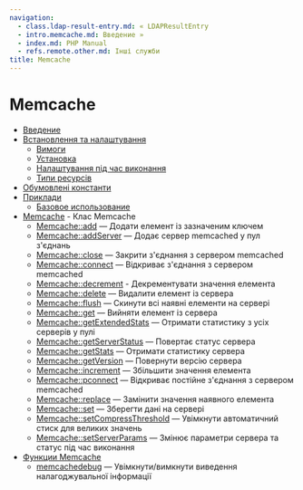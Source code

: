 ```yaml
---
navigation:
  - class.ldap-result-entry.md: « LDAPResultEntry
  - intro.memcache.md: Введение »
  - index.md: PHP Manual
  - refs.remote.other.md: Інші служби
title: Memcache
---
```

# Memcache

-   [Введение](intro.memcache.md)
-   [Встановлення та налаштування](memcache.setup.md)
    -   [Вимоги](memcache.requirements.md)
    -   [Установка](memcache.installation.md)
    -   [Налаштування під час виконання](memcache.ini.md)
    -   [Типи ресурсів](memcache.resources.md)
-   [Обумовлені константи](memcache.constants.md)
-   [Приклади](memcache.examples.md)
    -   [Базовое использование](memcache.examples-overview.md)
-   [Memcache](class.memcache.md) - Клас Memcache
    -   [Memcache::add](memcache.add.md) — Додати елемент із зазначеним ключем
    -   [Memcache::addServer](memcache.addserver.md) — Додає сервер memcached у пул з'єднань
    -   [Memcache::close](memcache.close.md) — Закрити з'єднання з сервером memcached
    -   [Memcache::connect](memcache.connect.md) — Відкриває з'єднання з сервером memcached
    -   [Memcache::decrement](memcache.decrement.md) - Декрементувати значення елемента
    -   [Memcache::delete](memcache.delete.md) — Видалити елемент із сервера
    -   [Memcache::flush](memcache.flush.md) — Скинути всі наявні елементи на сервері
    -   [Memcache::get](memcache.get.md) — Вийняти елемент із сервера
    -   [Memcache::getExtendedStats](memcache.getextendedstats.md) — Отримати статистику з усіх серверів у пулі
    -   [Memcache::getServerStatus](memcache.getserverstatus.md) — Повертає статус сервера
    -   [Memcache::getStats](memcache.getstats.md) — Отримати статистику сервера
    -   [Memcache::getVersion](memcache.getversion.md) — Повернути версію сервера
    -   [Memcache::increment](memcache.increment.md) — Збільшити значення елемента
    -   [Memcache::pconnect](memcache.pconnect.md) — Відкриває постійне з'єднання з сервером memcached
    -   [Memcache::replace](memcache.replace.md) — Замінити значення наявного елемента
    -   [Memcache::set](memcache.set.md) — Зберегти дані на сервері
    -   [Memcache::setCompressThreshold](memcache.setcompressthreshold.md) — Увімкнути автоматичний стиск для великих значень
    -   [Memcache::setServerParams](memcache.setserverparams.md) — Змінює параметри сервера та статус під час виконання
-   [Функции Memcache](ref.memcache.md)
    -   [memcachedebug](function.memcache-debug.md) — Увімкнути/вимкнути виведення налагоджувальної інформації
